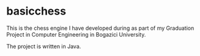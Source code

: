 # basicchess

This is the chess engine I have developed during as part of my Graduation Project in Computer Engineering in Bogazici University.

The project is written in Java.
